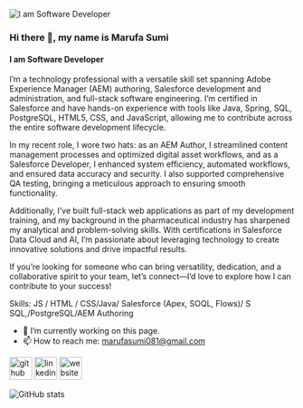 ![I am Software Developer](https://media.licdn.com/dms/image/v2/C5616AQEqCjA5NQ4aJg/profile-displaybackgroundimage-shrink_350_1400/profile-displaybackgroundimage-shrink_350_1400/0/1667921467859?e=1742428800&v=beta&t=c-58dnssvZ7q2yF71h3yN5m0MU2_oofvHITrYtNmyWU)

### Hi there 👋, my name is Marufa Sumi
#### I am Software Developer

I’m a technology professional with a versatile skill set spanning Adobe Experience Manager (AEM) authoring, Salesforce development and administration, and full-stack software engineering. I’m certified in Salesforce and have hands-on experience with tools like Java, Spring, SQL, PostgreSQL, HTML5, CSS, and JavaScript, allowing me to contribute across the entire software development lifecycle.

In my recent role, I wore two hats: as an AEM Author, I streamlined content management processes and optimized digital asset workflows, and as a Salesforce Developer, I enhanced system efficiency, automated workflows, and ensured data accuracy and security. I also supported comprehensive QA testing, bringing a meticulous approach to ensuring smooth functionality.

Additionally, I’ve built full-stack web applications as part of my development training, and my background in the pharmaceutical industry has sharpened my analytical and problem-solving skills. With certifications in Salesforce Data Cloud and AI, I’m passionate about leveraging technology to create innovative solutions and drive impactful results.

If you’re looking for someone who can bring versatility, dedication, and a collaborative spirit to your team, let’s connect—I’d love to explore how I can contribute to your success!

Skills:  JS / HTML / CSS/Java/ Salesforce (Apex, SOQL, Flows)/ S SQL,/PostgreSQL/AEM Authoring

- 🔭 I’m currently working on this page. 
- 📫 How to reach me: marufasumi081@gmail.com 


[<img src='https://cdn.jsdelivr.net/npm/simple-icons@3.0.1/icons/github.svg' alt='github' height='40'>](https://github.com/https://github.com/marufasumi)  [<img src='https://cdn.jsdelivr.net/npm/simple-icons@3.0.1/icons/linkedin.svg' alt='linkedin' height='40'>](https://www.linkedin.com/in/www.linkedin.com/in/marufasumi)  [<img src='https://cdn.jsdelivr.net/npm/simple-icons@3.0.1/icons/icloud.svg' alt='website' height='40'>](https://marufasumi.vercel.app)  

![GitHub stats](https://github-readme-stats.vercel.app/api?username=https://github.com/marufasumi&show_icons=true&count_private=true)  


